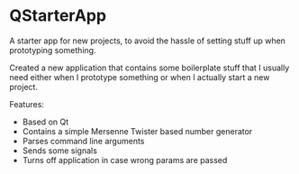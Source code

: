 # QStarterApp
A starter app for new projects, to avoid the hassle of setting stuff up when prototyping something.


Created a new application that contains some boilerplate stuff that I usually need either when I prototype something or when I actually start a new project.

Features:
 - Based on Qt
 - Contains a simple Mersenne Twister based number generator
 - Parses command line arguments
 - Sends some signals 
 - Turns off application in case wrong params are passed
